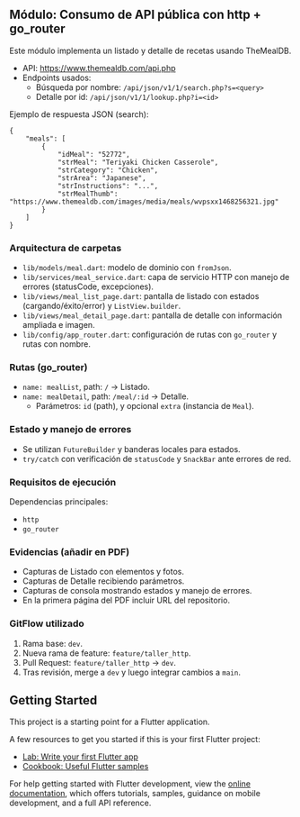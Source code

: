 ## Módulo: Consumo de API pública con http + go_router

Este módulo implementa un listado y detalle de recetas usando TheMealDB.

- API: https://www.themealdb.com/api.php
- Endpoints usados:
	- Búsqueda por nombre: `/api/json/v1/1/search.php?s=<query>`
	- Detalle por id: `/api/json/v1/1/lookup.php?i=<id>`

Ejemplo de respuesta JSON (search):

```
{
	"meals": [
		{
			"idMeal": "52772",
			"strMeal": "Teriyaki Chicken Casserole",
			"strCategory": "Chicken",
			"strArea": "Japanese",
			"strInstructions": "...",
			"strMealThumb": "https://www.themealdb.com/images/media/meals/wvpsxx1468256321.jpg"
		}
	]
}
```

### Arquitectura de carpetas

- `lib/models/meal.dart`: modelo de dominio con `fromJson`.
- `lib/services/meal_service.dart`: capa de servicio HTTP con manejo de errores (statusCode, excepciones).
- `lib/views/meal_list_page.dart`: pantalla de listado con estados (cargando/éxito/error) y `ListView.builder`.
- `lib/views/meal_detail_page.dart`: pantalla de detalle con información ampliada e imagen.
- `lib/config/app_router.dart`: configuración de rutas con `go_router` y rutas con nombre.

### Rutas (go_router)

- `name: mealList`, path: `/` → Listado.
- `name: mealDetail`, path: `/meal/:id` → Detalle.
	- Parámetros: `id` (path), y opcional `extra` (instancia de `Meal`).

### Estado y manejo de errores

- Se utilizan `FutureBuilder` y banderas locales para estados.
- `try/catch` con verificación de `statusCode` y `SnackBar` ante errores de red.

### Requisitos de ejecución

Dependencias principales:

- `http`
- `go_router`

### Evidencias (añadir en PDF)

- Capturas de Listado con elementos y fotos.
- Capturas de Detalle recibiendo parámetros.
- Capturas de consola mostrando estados y manejo de errores.
- En la primera página del PDF incluir URL del repositorio.

### GitFlow utilizado

1. Rama base: `dev`.
2. Nueva rama de feature: `feature/taller_http`.
3. Pull Request: `feature/taller_http` → `dev`.
4. Tras revisión, merge a `dev` y luego integrar cambios a `main`.


## Getting Started

This project is a starting point for a Flutter application.

A few resources to get you started if this is your first Flutter project:

- [Lab: Write your first Flutter app](https://docs.flutter.dev/get-started/codelab)
- [Cookbook: Useful Flutter samples](https://docs.flutter.dev/cookbook)

For help getting started with Flutter development, view the
[online documentation](https://docs.flutter.dev/), which offers tutorials,
samples, guidance on mobile development, and a full API reference.
